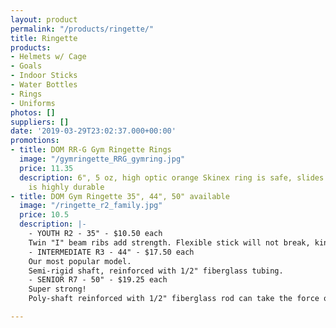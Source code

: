 ```yaml
---
layout: product
permalink: "/products/ringette/"
title: Ringette
products:
- Helmets w/ Cage
- Goals
- Indoor Sticks
- Water Bottles
- Rings
- Uniforms
photos: []
suppliers: []
date: '2019-03-29T23:02:37.000+00:00'
promotions:
- title: DOM RR-G Gym Ringette Rings
  image: "/gymringette_RRG_gymring.jpg"
  price: 11.35
  description: 6", 5 oz, high optic orange Skinex ring is safe, slides easily and
    is highly durable
- title: DOM Gym Ringette 35", 44", 50" available
  image: "/ringette_r2_family.jpg"
  price: 10.5
  description: |-
    - YOUTH R2 - 35" - $10.50 each
    Twin "I" beam ribs add strength. Flexible stick will not break, kink or suffer shaft fatigue.
    - INTERMEDIATE R3 - 44" - $17.50 each
    Our most popular model.
    Semi-rigid shaft, reinforced with 1/2" fiberglass tubing.
    - SENIOR R7 - 50" - $19.25 each
    Super strong!
    Poly-shaft reinforced with 1/2" fiberglass rod can take the force of rugged senior play.

---
```

